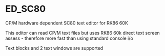 # ED_SC80
CP/M hardware dependent SC80 text editor for RK86 60K

This editor can read CP/M text files but uses RK86 60k direct text screen assess - therefore more fast than using standard console i/o

Text blocks and 2 text windows are supported

